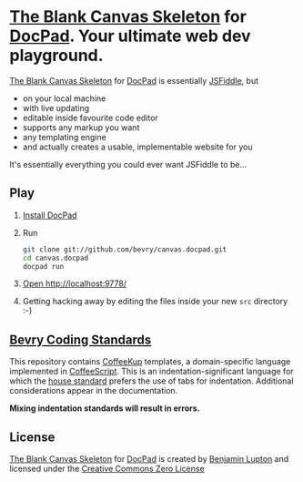 # [The Blank Canvas Skeleton](https://github.com/bevry/canvas.docpad) for [DocPad](https://github.com/bevry/docpad). Your ultimate web dev playground.

[The Blank Canvas Skeleton](https://github.com/bevry/canvas.docpad) for [DocPad](https://github.com/bevry/docpad) is essentially [JSFiddle](http://jsfiddle.net/), but

- on your local machine
- with live updating
- editable inside favourite code editor
- supports any markup you want
- any templating engine
- and actually creates a usable, implementable website for you

It's essentially everything you could ever want JSFiddle to be...


## Play

1. [Install DocPad](https://github.com/bevry/docpad) 

1. Run

	``` bash
	git clone git://github.com/bevry/canvas.docpad.git
	cd canvas.docpad
	docpad run
	```

1. [Open http://localhost:9778/](http://localhost:9778/)

1. Getting hacking away by editing the files inside your new `src` directory :-)


## [Bevry Coding Standards](https://github.com/bevry/external/wiki/Coding-Standards)

This repository contains [CoffeeKup](http://coffeekup.org/) templates,
a domain-specific language implemented in
[CoffeeScript](http://coffeescript.org/).
This is an indentation-significant language for which the
[house standard](https://github.com/bevry/external/wiki/Coding-Standards)
prefers the use of tabs for indentation.
Additional considerations appear in the documentation.

**Mixing indentation standards will result in errors.**


## License

[The Blank Canvas Skeleton](https://github.com/bevry/canvas.docpad) for [DocPad](https://github.com/bevry/docpad) is created by [Benjamin Lupton](http://balupton.com) and licensed under the [Creative Commons Zero License](http://creativecommons.org/publicdomain/zero/1.0/)
